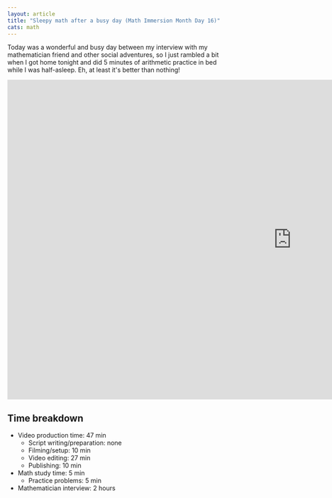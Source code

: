 ```yaml
---
layout: article
title: "Sleepy math after a busy day (Math Immersion Month Day 16)"
cats: math
---
```


Today was a wonderful and busy day between my interview with my mathematician friend and other social adventures, so I just rambled a bit when I got home tonight and did 5 minutes of arithmetic practice in bed while I was half-asleep. Eh, at least it's better than nothing!

<iframe width="1280" height="720" src="https://www.youtube.com/embed/n4HgTir10yM" frameborder="0" allowfullscreen></iframe>

## Time breakdown
- Video production time: 47 min
  - Script writing/preparation: none
  - Filming/setup: 10 min
  - Video editing: 27 min
  - Publishing: 10 min
- Math study time: 5 min
  - Practice problems: 5 min
- Mathematician interview: 2 hours